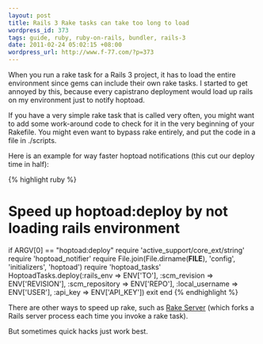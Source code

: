 ```yaml
--- 
layout: post
title: Rails 3 Rake tasks can take too long to load
wordpress_id: 373
tags: guide, ruby, ruby-on-rails, bundler, rails-3
date: 2011-02-24 05:02:15 +08:00
wordpress_url: http://www.f-77.com/?p=373
---
```

When you run a rake task for a Rails 3 project, it has to load the entire environment since gems can include their own rake tasks. I started to get annoyed by this, because every capistrano deployment would load up rails on my environment just to notify hoptoad.

If you have a very simple rake task that is called very often, you might want to add some work-around code to check for it in the very beginning of your Rakefile. You might even want to bypass rake entirely, and put the code in a file in ./scripts. 

Here is an example for way faster hoptoad notifications (this cut our deploy time in half):

{% highlight ruby %}
# Speed up hoptoad:deploy by not loading rails environment
if ARGV[0] == "hoptoad:deploy"
  require 'active_support/core_ext/string'
  require 'hoptoad_notifier'
  require File.join(File.dirname(__FILE__), 'config', 'initializers', 'hoptoad')
  require 'hoptoad_tasks'
  HoptoadTasks.deploy(:rails_env      => ENV['TO'],
                      :scm_revision   => ENV['REVISION'],
                      :scm_repository => ENV['REPO'],
                      :local_username => ENV['USER'],
                      :api_key        => ENV['API_KEY'])
  exit
end
{% endhighlight %}

There are other ways to speed up rake, such as <a href="https://github.com/outoftime/rake_server">Rake Server</a> (which forks a Rails server process each time you invoke a rake task).

But sometimes quick hacks just work best.

